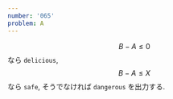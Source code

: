 ```yaml
---
number: '065'
problem: A
---
```

$$ B-A \leq 0 $$ なら `delicious`, $$ B-A \leq X $$ なら `safe`, そうでなければ `dangerous` を出力する.
